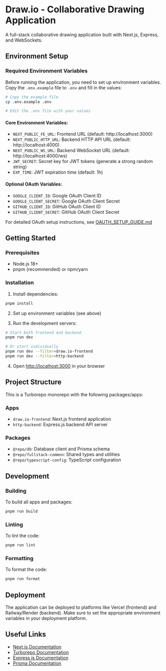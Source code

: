 # Draw.io - Collaborative Drawing Application

A full-stack collaborative drawing application built with Next.js, Express, and WebSockets.

## Environment Setup

### Required Environment Variables

Before running the application, you need to set up environment variables. Copy the `.env.example` file to `.env` and fill in the values:

```bash
# Copy the example file
cp .env.example .env

# Edit the .env file with your values
```

#### Core Environment Variables:
- `NEXT_PUBLIC_FE_URL`: Frontend URL (default: http://localhost:3000)
- `NEXT_PUBLIC_HTTP_URL`: Backend HTTP API URL (default: http://localhost:4000)  
- `NEXT_PUBLIC_WS_URL`: Backend WebSocket URL (default: http://localhost:4000/ws)
- `JWT_SECRET`: Secret key for JWT tokens (generate a strong random string)
- `EXP_TIME`: JWT expiration time (default: 1h)

#### Optional OAuth Variables:
- `GOOGLE_CLIENT_ID`: Google OAuth Client ID
- `GOOGLE_CLIENT_SECRET`: Google OAuth Client Secret
- `GITHUB_CLIENT_ID`: GitHub OAuth Client ID
- `GITHUB_CLIENT_SECRET`: GitHub OAuth Client Secret

For detailed OAuth setup instructions, see [OAUTH_SETUP_GUIDE.md](./OAUTH_SETUP_GUIDE.md)

## Getting Started

### Prerequisites
- Node.js 18+
- pnpm (recommended) or npm/yarn

### Installation

1. Install dependencies:
```bash
pnpm install
```

2. Set up environment variables (see above)

3. Run the development servers:
```bash
# Start both frontend and backend
pnpm run dev

# Or start individually
pnpm run dev --filter=draw.io-frontend
pnpm run dev --filter=http-backend
```

4. Open [http://localhost:3000](http://localhost:3000) in your browser

## Project Structure

This is a Turborepo monorepo with the following packages/apps:

### Apps
- `draw.io-frontend`: Next.js frontend application
- `http-backend`: Express.js backend API server

### Packages
- `@repo/db`: Database client and Prisma schema
- `@repo/fullstack-common`: Shared types and utilities
- `@repo/typescript-config`: TypeScript configuration

## Development

### Building

To build all apps and packages:
```bash
pnpm run build
```

### Linting

To lint the code:
```bash
pnpm run lint
```

### Formatting

To format the code:
```bash
pnpm run format
```

## Deployment

The application can be deployed to platforms like Vercel (frontend) and Railway/Render (backend). Make sure to set the appropriate environment variables in your deployment platform.

## Useful Links

- [Next.js Documentation](https://nextjs.org/docs)
- [Turborepo Documentation](https://turbo.build/repo/docs)
- [Express.js Documentation](https://expressjs.com/)
- [Prisma Documentation](https://www.prisma.io/docs/)
